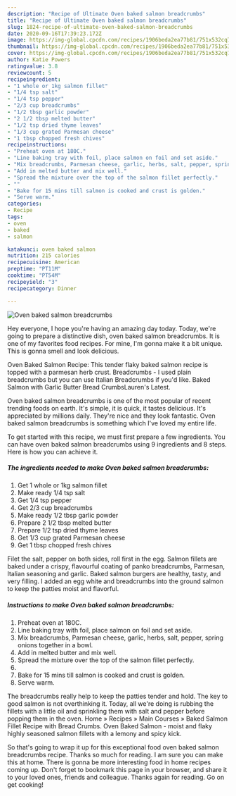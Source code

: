 ```yaml
---
description: "Recipe of Ultimate Oven baked salmon breadcrumbs"
title: "Recipe of Ultimate Oven baked salmon breadcrumbs"
slug: 1824-recipe-of-ultimate-oven-baked-salmon-breadcrumbs
date: 2020-09-16T17:39:23.172Z
image: https://img-global.cpcdn.com/recipes/1906beda2ea77b81/751x532cq70/oven-baked-salmon-breadcrumbs-recipe-main-photo.jpg
thumbnail: https://img-global.cpcdn.com/recipes/1906beda2ea77b81/751x532cq70/oven-baked-salmon-breadcrumbs-recipe-main-photo.jpg
cover: https://img-global.cpcdn.com/recipes/1906beda2ea77b81/751x532cq70/oven-baked-salmon-breadcrumbs-recipe-main-photo.jpg
author: Katie Powers
ratingvalue: 3.8
reviewcount: 5
recipeingredient:
- "1 whole or 1kg salmon fillet"
- "1/4 tsp salt"
- "1/4 tsp pepper"
- "2/3 cup breadcrumbs"
- "1/2 tbsp garlic powder"
- "2 1/2 tbsp melted butter"
- "1/2 tsp dried thyme leaves"
- "1/3 cup grated Parmesan cheese"
- "1 tbsp chopped fresh chives"
recipeinstructions:
- "Preheat oven at 180C."
- "Line baking tray with foil, place salmon on foil and set aside."
- "Mix breadcrumbs, Parmesan cheese, garlic, herbs, salt, pepper, spring onions together in a bowl."
- "Add in melted butter and mix well."
- "Spread the mixture over the top of the salmon fillet perfectly."
- ""
- "Bake for 15 mins till salmon is cooked and crust is golden."
- "Serve warm."
categories:
- Recipe
tags:
- oven
- baked
- salmon

katakunci: oven baked salmon 
nutrition: 215 calories
recipecuisine: American
preptime: "PT11M"
cooktime: "PT54M"
recipeyield: "3"
recipecategory: Dinner

---
```



![Oven baked salmon breadcrumbs](https://img-global.cpcdn.com/recipes/1906beda2ea77b81/751x532cq70/oven-baked-salmon-breadcrumbs-recipe-main-photo.jpg)

Hey everyone, I hope you're having an amazing day today. Today, we're going to prepare a distinctive dish, oven baked salmon breadcrumbs. It is one of my favorites food recipes. For mine, I'm gonna make it a bit unique. This is gonna smell and look delicious.

Oven Baked Salmon Recipe: This tender flaky baked salmon recipe is topped with a parmesan herb crust. Breadcrumbs - I used plain breadcrumbs but you can use Italian Breadcrumbs if you&#39;d like. Baked Salmon with Garlic Butter Bread CrumbsLauren&#39;s Latest.

Oven baked salmon breadcrumbs is one of the most popular of recent trending foods on earth. It's simple, it is quick, it tastes delicious. It's appreciated by millions daily. They're nice and they look fantastic. Oven baked salmon breadcrumbs is something which I've loved my entire life.


To get started with this recipe, we must first prepare a few ingredients. You can have oven baked salmon breadcrumbs using 9 ingredients and 8 steps. Here is how you can achieve it.

<!--inarticleads1-->

##### The ingredients needed to make Oven baked salmon breadcrumbs:

1. Get 1 whole or 1kg salmon fillet
1. Make ready 1/4 tsp salt
1. Get 1/4 tsp pepper
1. Get 2/3 cup breadcrumbs
1. Make ready 1/2 tbsp garlic powder
1. Prepare 2 1/2 tbsp melted butter
1. Prepare 1/2 tsp dried thyme leaves
1. Get 1/3 cup grated Parmesan cheese
1. Get 1 tbsp chopped fresh chives


Filet the salt, pepper on both sides, roll first in the egg. Salmon fillets are baked under a crispy, flavourful coating of panko breadcrumbs, Parmesan, Italian seasoning and garlic. Baked salmon burgers are healthy, tasty, and very filling. I added an egg white and breadcrumbs into the ground salmon to keep the patties moist and flavorful. 

<!--inarticleads2-->

##### Instructions to make Oven baked salmon breadcrumbs:

1. Preheat oven at 180C.
1. Line baking tray with foil, place salmon on foil and set aside.
1. Mix breadcrumbs, Parmesan cheese, garlic, herbs, salt, pepper, spring onions together in a bowl.
1. Add in melted butter and mix well.
1. Spread the mixture over the top of the salmon fillet perfectly.
1. 
1. Bake for 15 mins till salmon is cooked and crust is golden.
1. Serve warm.


The breadcrumbs really help to keep the patties tender and hold. The key to good salmon is not overthinking it. Today, all we&#39;re doing is rubbing the fillets with a little oil and sprinkling them with salt and pepper before popping them in the oven. Home » Recipes » Main Courses » Baked Salmon Fillet Recipe with Bread Crumbs. Oven Baked Salmon - moist and flaky highly seasoned salmon fillets with a lemony and spicy kick. 

So that's going to wrap it up for this exceptional food oven baked salmon breadcrumbs recipe. Thanks so much for reading. I am sure you can make this at home. There is gonna be more interesting food in home recipes coming up. Don't forget to bookmark this page in your browser, and share it to your loved ones, friends and colleague. Thanks again for reading. Go on get cooking!
